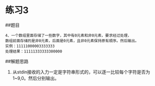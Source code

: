 ﻿# 练习3

##题目
```
4、一个数组里面存储了一些数字，其中有0元素和非0元素，要求经过处理，
数组前面存储的是非0元素，后面是0元素，且非0元素保持原有顺序。然后输出。
实例：11111000003333333 
处理结果：11111333333300000
```
##解题思路
1. 从stdin接收的入力一定是字符串形式的，可以逐一比较每个字符是否为1~9,0。然后分别输出。